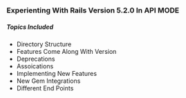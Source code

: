 ### Experienting With Rails Version 5.2.0 In API MODE

##### Topics Included

- Directory Structure
- Features Come Along With Version
- Deprecations
- Assoications
- Implementing New Features
- New Gem Integrations
- Different End Points
